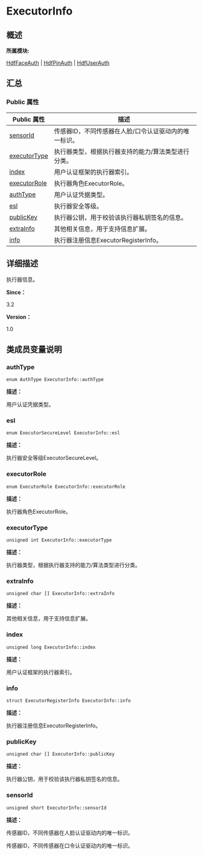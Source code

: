 # ExecutorInfo


## **概述**

**所属模块:**

[HdfFaceAuth](_hdf_face_auth.md) | [HdfPinAuth](_hdf_pin_auth.md) | [HdfUserAuth](_hdf_user_auth.md)


## **汇总**


### Public 属性

  | Public&nbsp;属性 | 描述 | 
| -------- | -------- |
| [sensorId](#sensorid) | 传感器ID，不同传感器在人脸/口令认证驱动内的唯一标识。 | 
| [executorType](#executortype) | 执行器类型，根据执行器支持的能力/算法类型进行分类。 | 
| [index](#index) | 用户认证框架的执行器索引。 | 
| [executorRole](#executorrole) | 执行器角色ExecutorRole。 | 
| [authType](#authtype) | 用户认证凭据类型。 | 
| [esl](#esl) | 执行器安全等级。 | 
| [publicKey](#publickey) | 执行器公钥，用于校验该执行器私钥签名的信息。 | 
| [extraInfo](#extrainfo) | 其他相关信息，用于支持信息扩展。 | 
| [info](#info) | 执行器注册信息ExecutorRegisterInfo。 | 


## **详细描述**

执行器信息。

**Since：**

3.2

**Version：**

1.0


## **类成员变量说明**


### authType

  
```
enum AuthType ExecutorInfo::authType
```

**描述：**

用户认证凭据类型。


### esl

  
```
enum ExecutorSecureLevel ExecutorInfo::esl
```

**描述：**

执行器安全等级ExecutorSecureLevel。


### executorRole

  
```
enum ExecutorRole ExecutorInfo::executorRole
```

**描述：**

执行器角色ExecutorRole。


### executorType

  
```
unsigned int ExecutorInfo::executorType
```

**描述：**

执行器类型，根据执行器支持的能力/算法类型进行分类。


### extraInfo

  
```
unsigned char [] ExecutorInfo::extraInfo
```

**描述：**

其他相关信息，用于支持信息扩展。


### index

  
```
unsigned long ExecutorInfo::index
```

**描述：**

用户认证框架的执行器索引。


### info

  
```
struct ExecutorRegisterInfo ExecutorInfo::info
```

**描述：**

执行器注册信息ExecutorRegisterInfo。


### publicKey

  
```
unsigned char [] ExecutorInfo::publicKey
```

**描述：**

执行器公钥，用于校验该执行器私钥签名的信息。


### sensorId

  
```
unsigned short ExecutorInfo::sensorId
```

**描述：**

传感器ID，不同传感器在人脸认证驱动内的唯一标识。

传感器ID，不同传感器在口令认证驱动内的唯一标识。
